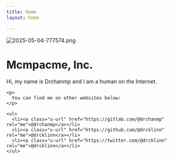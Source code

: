 ```yaml
---
title: Home
layout: home

---
```

![2025-05-04-777574.png](https://drchanmp.github.io/jk_site/assets/2025-05-04-777574.png)
<!DOCTYPE html>
<html>
<head>
  <meta http-equiv="content-type" content="text/html; charset=utf-8">
  <meta name="mobile-web-app-capable" content="yes" />
  <meta name="viewport" content="width=device-width, initial-scale=1.0">
  <link rel="authorization_endpoint" href="https://indieauth.com/auth">
  <link rel="token_endpoint" href="https://tokens.indieauth.com/token">
  <!-- replace the below link with what aperture.p3k.io gives you after signing-in.
    (Details: https://indieweb.org/Microsub#Getting_Started)
    In summary:
    1. sign in to https://aperture.p3k.io/login with your domain
    2. you will see a <link> tag displayed on your dashboard
    3. copy that <link> tag that looks like:
      <link rel="microsub" href="https://aperture.p3k.io/microsub/000">
      after this HTML comment. -->
  <title>Mcmpacme, Inc.</title>
</head>
<body>
  <h1>Mcmpacme, Inc.</h1>
  <div class="h-card">
    <p>
      Hi, my name is <span class="p-name">Drchanmp</span> and I am a human on the Internet.
    </p>

    <p>
      You can find me on other websites below:
    </p>

    <ul>
      <li><a class="u-url" href="https://gitlab.com/@drchanmp" rel="me">@drchanmp</a></li>
      <li><a class="u-url" href="https://github.com/@drcklinn" rel="me">@drcklinn</a></li>
      <li><a class="u-url" href="https://twitter.com/@drcklinn" rel="me">@drcklinn</a></li>
    </ul>
  </div>
</body>
</html>
